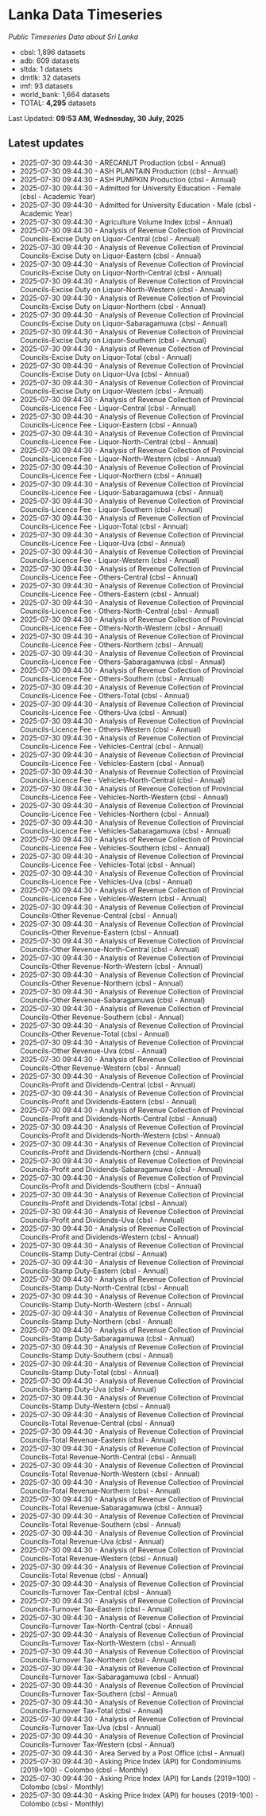 # Lanka Data Timeseries
*Public Timeseries Data about Sri Lanka*

* cbsl: 1,896 datasets
* adb: 609 datasets
* sltda: 1 datasets
* dmtlk: 32 datasets
* imf: 93 datasets
* world_bank: 1,664 datasets
* TOTAL: **4,295** datasets

Last Updated: **09:53 AM, Wednesday, 30 July, 2025**

## Latest updates

* 2025-07-30 09:44:30 - ARECANUT Production (cbsl - Annual)
* 2025-07-30 09:44:30 - ASH PLANTAIN Production (cbsl - Annual)
* 2025-07-30 09:44:30 - ASH PUMPKIN Production (cbsl - Annual)
* 2025-07-30 09:44:30 - Admitted for University Education - Female (cbsl - Academic Year)
* 2025-07-30 09:44:30 - Admitted for University Education - Male (cbsl - Academic Year)
* 2025-07-30 09:44:30 - Agriculture Volume Index (cbsl - Annual)
* 2025-07-30 09:44:30 - Analysis of Revenue Collection of Provincial Councils-Excise Duty on Liquor-Central (cbsl - Annual)
* 2025-07-30 09:44:30 - Analysis of Revenue Collection of Provincial Councils-Excise Duty on Liquor-Eastern (cbsl - Annual)
* 2025-07-30 09:44:30 - Analysis of Revenue Collection of Provincial Councils-Excise Duty on Liquor-North-Central (cbsl - Annual)
* 2025-07-30 09:44:30 - Analysis of Revenue Collection of Provincial Councils-Excise Duty on Liquor-North-Western (cbsl - Annual)
* 2025-07-30 09:44:30 - Analysis of Revenue Collection of Provincial Councils-Excise Duty on Liquor-Northern (cbsl - Annual)
* 2025-07-30 09:44:30 - Analysis of Revenue Collection of Provincial Councils-Excise Duty on Liquor-Sabaragamuwa (cbsl - Annual)
* 2025-07-30 09:44:30 - Analysis of Revenue Collection of Provincial Councils-Excise Duty on Liquor-Southern (cbsl - Annual)
* 2025-07-30 09:44:30 - Analysis of Revenue Collection of Provincial Councils-Excise Duty on Liquor-Total (cbsl - Annual)
* 2025-07-30 09:44:30 - Analysis of Revenue Collection of Provincial Councils-Excise Duty on Liquor-Uva (cbsl - Annual)
* 2025-07-30 09:44:30 - Analysis of Revenue Collection of Provincial Councils-Excise Duty on Liquor-Western (cbsl - Annual)
* 2025-07-30 09:44:30 - Analysis of Revenue Collection of Provincial Councils-Licence Fee - Liquor-Central (cbsl - Annual)
* 2025-07-30 09:44:30 - Analysis of Revenue Collection of Provincial Councils-Licence Fee - Liquor-Eastern (cbsl - Annual)
* 2025-07-30 09:44:30 - Analysis of Revenue Collection of Provincial Councils-Licence Fee - Liquor-North-Central (cbsl - Annual)
* 2025-07-30 09:44:30 - Analysis of Revenue Collection of Provincial Councils-Licence Fee - Liquor-North-Western (cbsl - Annual)
* 2025-07-30 09:44:30 - Analysis of Revenue Collection of Provincial Councils-Licence Fee - Liquor-Northern (cbsl - Annual)
* 2025-07-30 09:44:30 - Analysis of Revenue Collection of Provincial Councils-Licence Fee - Liquor-Sabaragamuwa (cbsl - Annual)
* 2025-07-30 09:44:30 - Analysis of Revenue Collection of Provincial Councils-Licence Fee - Liquor-Southern (cbsl - Annual)
* 2025-07-30 09:44:30 - Analysis of Revenue Collection of Provincial Councils-Licence Fee - Liquor-Total (cbsl - Annual)
* 2025-07-30 09:44:30 - Analysis of Revenue Collection of Provincial Councils-Licence Fee - Liquor-Uva (cbsl - Annual)
* 2025-07-30 09:44:30 - Analysis of Revenue Collection of Provincial Councils-Licence Fee - Liquor-Western (cbsl - Annual)
* 2025-07-30 09:44:30 - Analysis of Revenue Collection of Provincial Councils-Licence Fee - Others-Central (cbsl - Annual)
* 2025-07-30 09:44:30 - Analysis of Revenue Collection of Provincial Councils-Licence Fee - Others-Eastern (cbsl - Annual)
* 2025-07-30 09:44:30 - Analysis of Revenue Collection of Provincial Councils-Licence Fee - Others-North-Central (cbsl - Annual)
* 2025-07-30 09:44:30 - Analysis of Revenue Collection of Provincial Councils-Licence Fee - Others-North-Western (cbsl - Annual)
* 2025-07-30 09:44:30 - Analysis of Revenue Collection of Provincial Councils-Licence Fee - Others-Northern (cbsl - Annual)
* 2025-07-30 09:44:30 - Analysis of Revenue Collection of Provincial Councils-Licence Fee - Others-Sabaragamuwa (cbsl - Annual)
* 2025-07-30 09:44:30 - Analysis of Revenue Collection of Provincial Councils-Licence Fee - Others-Southern (cbsl - Annual)
* 2025-07-30 09:44:30 - Analysis of Revenue Collection of Provincial Councils-Licence Fee - Others-Total (cbsl - Annual)
* 2025-07-30 09:44:30 - Analysis of Revenue Collection of Provincial Councils-Licence Fee - Others-Uva (cbsl - Annual)
* 2025-07-30 09:44:30 - Analysis of Revenue Collection of Provincial Councils-Licence Fee - Others-Western (cbsl - Annual)
* 2025-07-30 09:44:30 - Analysis of Revenue Collection of Provincial Councils-Licence Fee - Vehicles-Central (cbsl - Annual)
* 2025-07-30 09:44:30 - Analysis of Revenue Collection of Provincial Councils-Licence Fee - Vehicles-Eastern (cbsl - Annual)
* 2025-07-30 09:44:30 - Analysis of Revenue Collection of Provincial Councils-Licence Fee - Vehicles-North-Central (cbsl - Annual)
* 2025-07-30 09:44:30 - Analysis of Revenue Collection of Provincial Councils-Licence Fee - Vehicles-North-Western (cbsl - Annual)
* 2025-07-30 09:44:30 - Analysis of Revenue Collection of Provincial Councils-Licence Fee - Vehicles-Northern (cbsl - Annual)
* 2025-07-30 09:44:30 - Analysis of Revenue Collection of Provincial Councils-Licence Fee - Vehicles-Sabaragamuwa (cbsl - Annual)
* 2025-07-30 09:44:30 - Analysis of Revenue Collection of Provincial Councils-Licence Fee - Vehicles-Southern (cbsl - Annual)
* 2025-07-30 09:44:30 - Analysis of Revenue Collection of Provincial Councils-Licence Fee - Vehicles-Total (cbsl - Annual)
* 2025-07-30 09:44:30 - Analysis of Revenue Collection of Provincial Councils-Licence Fee - Vehicles-Uva (cbsl - Annual)
* 2025-07-30 09:44:30 - Analysis of Revenue Collection of Provincial Councils-Licence Fee - Vehicles-Western (cbsl - Annual)
* 2025-07-30 09:44:30 - Analysis of Revenue Collection of Provincial Councils-Other Revenue-Central (cbsl - Annual)
* 2025-07-30 09:44:30 - Analysis of Revenue Collection of Provincial Councils-Other Revenue-Eastern (cbsl - Annual)
* 2025-07-30 09:44:30 - Analysis of Revenue Collection of Provincial Councils-Other Revenue-North-Central (cbsl - Annual)
* 2025-07-30 09:44:30 - Analysis of Revenue Collection of Provincial Councils-Other Revenue-North-Western (cbsl - Annual)
* 2025-07-30 09:44:30 - Analysis of Revenue Collection of Provincial Councils-Other Revenue-Northern (cbsl - Annual)
* 2025-07-30 09:44:30 - Analysis of Revenue Collection of Provincial Councils-Other Revenue-Sabaragamuwa (cbsl - Annual)
* 2025-07-30 09:44:30 - Analysis of Revenue Collection of Provincial Councils-Other Revenue-Southern (cbsl - Annual)
* 2025-07-30 09:44:30 - Analysis of Revenue Collection of Provincial Councils-Other Revenue-Total (cbsl - Annual)
* 2025-07-30 09:44:30 - Analysis of Revenue Collection of Provincial Councils-Other Revenue-Uva (cbsl - Annual)
* 2025-07-30 09:44:30 - Analysis of Revenue Collection of Provincial Councils-Other Revenue-Western (cbsl - Annual)
* 2025-07-30 09:44:30 - Analysis of Revenue Collection of Provincial Councils-Profit and Dividends-Central (cbsl - Annual)
* 2025-07-30 09:44:30 - Analysis of Revenue Collection of Provincial Councils-Profit and Dividends-Eastern (cbsl - Annual)
* 2025-07-30 09:44:30 - Analysis of Revenue Collection of Provincial Councils-Profit and Dividends-North-Central (cbsl - Annual)
* 2025-07-30 09:44:30 - Analysis of Revenue Collection of Provincial Councils-Profit and Dividends-North-Western (cbsl - Annual)
* 2025-07-30 09:44:30 - Analysis of Revenue Collection of Provincial Councils-Profit and Dividends-Northern (cbsl - Annual)
* 2025-07-30 09:44:30 - Analysis of Revenue Collection of Provincial Councils-Profit and Dividends-Sabaragamuwa (cbsl - Annual)
* 2025-07-30 09:44:30 - Analysis of Revenue Collection of Provincial Councils-Profit and Dividends-Southern (cbsl - Annual)
* 2025-07-30 09:44:30 - Analysis of Revenue Collection of Provincial Councils-Profit and Dividends-Total (cbsl - Annual)
* 2025-07-30 09:44:30 - Analysis of Revenue Collection of Provincial Councils-Profit and Dividends-Uva (cbsl - Annual)
* 2025-07-30 09:44:30 - Analysis of Revenue Collection of Provincial Councils-Profit and Dividends-Western (cbsl - Annual)
* 2025-07-30 09:44:30 - Analysis of Revenue Collection of Provincial Councils-Stamp Duty-Central (cbsl - Annual)
* 2025-07-30 09:44:30 - Analysis of Revenue Collection of Provincial Councils-Stamp Duty-Eastern (cbsl - Annual)
* 2025-07-30 09:44:30 - Analysis of Revenue Collection of Provincial Councils-Stamp Duty-North-Central (cbsl - Annual)
* 2025-07-30 09:44:30 - Analysis of Revenue Collection of Provincial Councils-Stamp Duty-North-Western (cbsl - Annual)
* 2025-07-30 09:44:30 - Analysis of Revenue Collection of Provincial Councils-Stamp Duty-Northern (cbsl - Annual)
* 2025-07-30 09:44:30 - Analysis of Revenue Collection of Provincial Councils-Stamp Duty-Sabaragamuwa (cbsl - Annual)
* 2025-07-30 09:44:30 - Analysis of Revenue Collection of Provincial Councils-Stamp Duty-Southern (cbsl - Annual)
* 2025-07-30 09:44:30 - Analysis of Revenue Collection of Provincial Councils-Stamp Duty-Total (cbsl - Annual)
* 2025-07-30 09:44:30 - Analysis of Revenue Collection of Provincial Councils-Stamp Duty-Uva (cbsl - Annual)
* 2025-07-30 09:44:30 - Analysis of Revenue Collection of Provincial Councils-Stamp Duty-Western (cbsl - Annual)
* 2025-07-30 09:44:30 - Analysis of Revenue Collection of Provincial Councils-Total Revenue-Central (cbsl - Annual)
* 2025-07-30 09:44:30 - Analysis of Revenue Collection of Provincial Councils-Total Revenue-Eastern (cbsl - Annual)
* 2025-07-30 09:44:30 - Analysis of Revenue Collection of Provincial Councils-Total Revenue-North-Central (cbsl - Annual)
* 2025-07-30 09:44:30 - Analysis of Revenue Collection of Provincial Councils-Total Revenue-North-Western (cbsl - Annual)
* 2025-07-30 09:44:30 - Analysis of Revenue Collection of Provincial Councils-Total Revenue-Northern (cbsl - Annual)
* 2025-07-30 09:44:30 - Analysis of Revenue Collection of Provincial Councils-Total Revenue-Sabaragamuwa (cbsl - Annual)
* 2025-07-30 09:44:30 - Analysis of Revenue Collection of Provincial Councils-Total Revenue-Southern (cbsl - Annual)
* 2025-07-30 09:44:30 - Analysis of Revenue Collection of Provincial Councils-Total Revenue-Uva (cbsl - Annual)
* 2025-07-30 09:44:30 - Analysis of Revenue Collection of Provincial Councils-Total Revenue-Western (cbsl - Annual)
* 2025-07-30 09:44:30 - Analysis of Revenue Collection of Provincial Councils-Total Revenue (cbsl - Annual)
* 2025-07-30 09:44:30 - Analysis of Revenue Collection of Provincial Councils-Turnover Tax-Central (cbsl - Annual)
* 2025-07-30 09:44:30 - Analysis of Revenue Collection of Provincial Councils-Turnover Tax-Eastern (cbsl - Annual)
* 2025-07-30 09:44:30 - Analysis of Revenue Collection of Provincial Councils-Turnover Tax-North-Central (cbsl - Annual)
* 2025-07-30 09:44:30 - Analysis of Revenue Collection of Provincial Councils-Turnover Tax-North-Western (cbsl - Annual)
* 2025-07-30 09:44:30 - Analysis of Revenue Collection of Provincial Councils-Turnover Tax-Northern (cbsl - Annual)
* 2025-07-30 09:44:30 - Analysis of Revenue Collection of Provincial Councils-Turnover Tax-Sabaragamuwa (cbsl - Annual)
* 2025-07-30 09:44:30 - Analysis of Revenue Collection of Provincial Councils-Turnover Tax-Southern (cbsl - Annual)
* 2025-07-30 09:44:30 - Analysis of Revenue Collection of Provincial Councils-Turnover Tax-Total (cbsl - Annual)
* 2025-07-30 09:44:30 - Analysis of Revenue Collection of Provincial Councils-Turnover Tax-Uva (cbsl - Annual)
* 2025-07-30 09:44:30 - Analysis of Revenue Collection of Provincial Councils-Turnover Tax-Western (cbsl - Annual)
* 2025-07-30 09:44:30 - Area Served by a Post Office (cbsl - Annual)
* 2025-07-30 09:44:30 - Asking Price Index (API) for Condominiums (2019=100) - Colombo (cbsl - Monthly)
* 2025-07-30 09:44:30 - Asking Price Index (API) for Lands (2019=100) - Colombo (cbsl - Monthly)
* 2025-07-30 09:44:30 - Asking Price Index (API) for houses (2019-100) - Colombo (cbsl - Monthly)